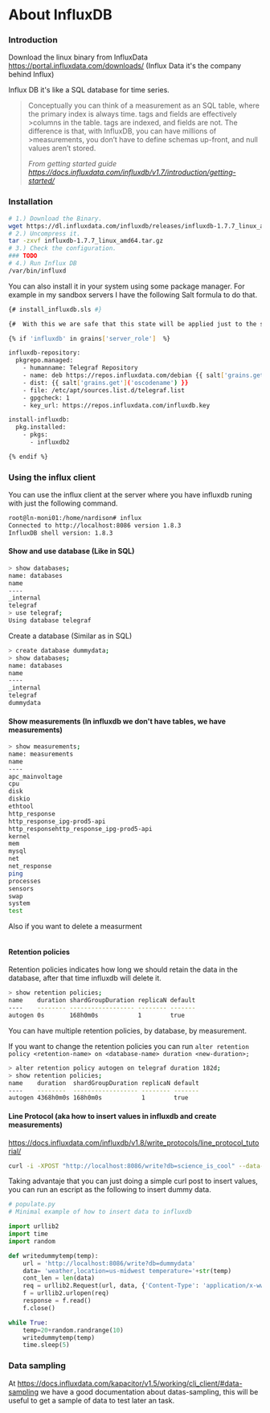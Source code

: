 # About InfluxDB

### Introduction
Download the linux binary from InfluxData https://portal.influxdata.com/downloads/ (Influx Data it's the company behind Influx)

Influx DB it's like a SQL database for time series. 

>Conceptually you can think of a measurement as an SQL table, where the primary index is always time. tags and fields are effectively >columns in the table. tags are indexed, and fields are not. The difference is that, with InfluxDB, you can have millions of >measurements, you don’t have to define schemas up-front, and null values aren’t stored.
>
><cite> From getting started guide https://docs.influxdata.com/influxdb/v1.7/introduction/getting-started/</cite>

### Installation

```bash
# 1.) Download the Binary.
wget https://dl.influxdata.com/influxdb/releases/influxdb-1.7.7_linux_amd64.tar.gz
# 2.) Uncompress it.
tar -zxvf influxdb-1.7.7_linux_amd64.tar.gz
# 3.) Check the configuration.
### TODO
# 4.) Run Influx DB
/var/bin/influxd
```

You can also install it in your system using some package manager. For example in my sandbox servers I have the following Salt formula to do that.
```bash
{# install_influxdb.sls #}

{#  With this we are safe that this state will be applied just to the servers that will be used for influxdb #}

{% if 'influxdb' in grains['server_role']  %}

influxdb-repository:
  pkgrepo.managed:
    - humanname: Telegraf Repository
    - name: deb https://repos.influxdata.com/debian {{ salt['grains.get']('oscodename') }} stable
    - dist: {{ salt['grains.get']('oscodename') }}
    - file: /etc/apt/sources.list.d/telegraf.list
    - gpgcheck: 1
    - key_url: https://repos.influxdata.com/influxdb.key

install-influxdb:
  pkg.installed:
    - pkgs:
      - influxdb2

{% endif %}
```

### Using the influx client

You can use the influx client at the server where you have influxdb runing with just the following command.

```bash
root@ln-moni01:/home/nardison# influx
Connected to http://localhost:8086 version 1.8.3
InfluxDB shell version: 1.8.3
```

#### Show and use database (Like in SQL)

```bash
> show databases;
name: databases
name
----
_internal
telegraf
> use telegraf;
Using database telegraf
```

Create a database (Similar as in SQL)

```bash
> create database dummydata;
> show databases;
name: databases
name
----
_internal
telegraf
dummydata
```

#### Show measurements (In influxdb we don't have tables, we have measurements)
```bash
> show measurements;
name: measurements
name
----
apc_mainvoltage
cpu
disk
diskio
ethtool
http_response
http_response_ipg-prod5-api
http_responsehttp_response_ipg-prod5-api
kernel
mem
mysql
net
net_response
ping
processes
sensors
swap
system
test
```

Also if you want to delete a measurment
```bash

```

#### Retention policies

Retention policies indicates how long we should retain the data in the database, after that time influxdb will delete it.

```bash
> show retention policies;
name    duration shardGroupDuration replicaN default
----    -------- ------------------ -------- -------
autogen 0s       168h0m0s           1        true
```

You can have multiple retention policies, by database, by measurement.

If you want to change the retention policies you can run `alter retention policy <retention-name> on <database-name> duration <new-duration>;`

```bash
> alter retention policy autogen on telegraf duration 182d;
> show retention policies;
name    duration  shardGroupDuration replicaN default
----    --------  ------------------ -------- -------
autogen 4368h0m0s 168h0m0s           1        true
```

#### Line Protocol (aka how to insert values in influxdb and create measurements)

https://docs.influxdata.com/influxdb/v1.8/write_protocols/line_protocol_tutorial/

```bash
curl -i -XPOST "http://localhost:8086/write?db=science_is_cool" --data-binary 'weather,location=us-midwest temperature=82 1465839830100400200'
```

Taking advantaje that you can just doing a simple curl post to insert values, you can run an escript as the following to insert dummy data.

```python
# populate.py
# Minimal example of how to insert data to influxdb

import urllib2
import time
import random

def writedummytemp(temp):
    url = 'http://localhost:8086/write?db=dummydata'
    data= 'weather,location=us-midwest temperature='+str(temp)
    cont_len = len(data)
    req = urllib2.Request(url, data, {'Content-Type': 'application/x-www-form-urlencoded', 'Content-Length': cont_len})
    f = urllib2.urlopen(req)
    response = f.read()
    f.close()

while True:
    temp=20+random.randrange(10)
    writedummytemp(temp)
    time.sleep(5)
```

### Data sampling 
At https://docs.influxdata.com/kapacitor/v1.5/working/cli_client/#data-sampling we have a good documentation about datas-sampling, this will be useful to get a sample of data to test later an task.
